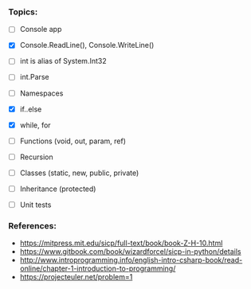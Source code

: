 ### Topics:
- [ ] Console app
- [x] Console.ReadLine(), Console.WriteLine()
- [ ] int is alias of System.Int32
- [ ] int.Parse
- [ ]  Namespaces
- [x]  if..else
- [x]  while, for
- [ ]  Functions (void, out, param, ref)
- [ ]  Recursion
- [ ]  Classes (static, new, public, private)
- [ ]  Inheritance (protected)
- [ ]  Unit tests



### References:
* https://mitpress.mit.edu/sicp/full-text/book/book-Z-H-10.html
* https://www.gitbook.com/book/wizardforcel/sicp-in-python/details
* http://www.introprogramming.info/english-intro-csharp-book/read-online/chapter-1-introduction-to-programming/
* https://projecteuler.net/problem=1
